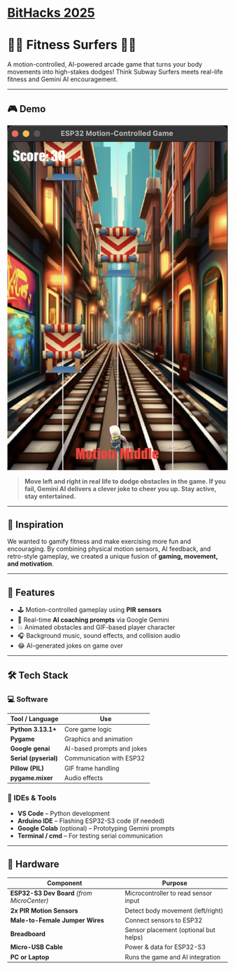 # [BitHacks 2025](https://devpost.com/software/fitness-surfers)

# 🏃‍♂️ Fitness Surfers 🏄‍♀️  
A motion-controlled, AI-powered arcade game that turns your body movements into high-stakes dodges! Think Subway Surfers meets real-life fitness and Gemini AI encouragement.

---

## 🎮 Demo

![Gameplay Preview](src/assets/preview.png)

> **Move left and right in real life to dodge obstacles in the game. If you fail, Gemini AI delivers a clever joke to cheer you up. Stay active, stay entertained.**

---

## 🧠 Inspiration

We wanted to gamify fitness and make exercising more fun and encouraging. By combining physical motion sensors, AI feedback, and retro-style gameplay, we created a unique fusion of **gaming, movement, and motivation**.

---

## 🚀 Features

- 🕹️ Motion-controlled gameplay using **PIR sensors**
- 🧠 Real-time **AI coaching prompts** via Google Gemini
- 💥 Animated obstacles and GIF-based player character
- 🎧 Background music, sound effects, and collision audio
- 😂 AI-generated jokes on game over

---

## 🛠️ Tech Stack

### 💻 Software
| Tool / Language | Use |
|-----------------|-----|
| **Python 3.13.1+** | Core game logic |
| **Pygame** | Graphics and animation |
| **Google genai** | AI-based prompts and jokes |
| **Serial (pyserial)** | Communication with ESP32 |
| **Pillow (PIL)** | GIF frame handling |
| **pygame.mixer** | Audio effects |

### 🧰 IDEs & Tools
- **VS Code** – Python development
- **Arduino IDE** – Flashing ESP32-S3 code (if needed)
- **Google Colab** (optional) – Prototyping Gemini prompts
- **Terminal / cmd** – For testing serial communication

---

## 🔩 Hardware

| Component | Purpose |
|----------|---------|
| **ESP32-S3 Dev Board** *(from MicroCenter)* | Microcontroller to read sensor input |
| **2x PIR Motion Sensors** | Detect body movement (left/right) |
| **Male-to-Female Jumper Wires** | Connect sensors to ESP32 |
| **Breadboard** | Sensor placement (optional but helps) |
| **Micro-USB Cable** | Power & data for ESP32-S3 |
| **PC or Laptop** | Runs the game and AI integration |

